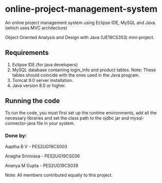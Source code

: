 # online-project-management-system
An online project management system using Eclipse IDE, MySQL and Java.(which uses MVC architecture)

Object Oriented Analysis and Design with Java (UE19CS353) mini-project.

## Requirements
1. Eclipse IDE.(for java developers)
2. MySQL database containing login_info and product tables. Note: These tables should coincide with the ones used in the Java program. 
3. Tomcat 9.0 server installation.
4. Java version 8.0 or higher.

## Running the code
To run the code, you must first set up the runtime environments, add all the necessary libraries and set the class path to the ojdbc jar and mysql-connector-java file in your system. 

### Done by:
Aaptha B V - PES2UG19CS003

Anagha Srinivasa - PES2UG19CS036

Ananya M Gupta - PES2UG19CS039

Note: All members contributed equally to this project. 
